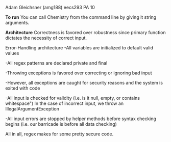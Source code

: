 Adam Gleichsner (amg188)
eecs293
PA 10

**To run**
You can call Chemistry from the command line by giving it string arguments.

**Architecture**
Correctness is favored over robustness since primary function dictates the necessity of correct input.

Error-Handling architecture
-All variables are initialized to default valid values

-All regex patterns are declared private and final

-Throwing exceptions is favored over correcting or ignoring bad input

-However, all exceptions are caught for security reasons and the system is exited with code

-All input is checked for validity (i.e. is it null, empty, or contains whitespace")
In the case of incorrect input, we throw an IllegalArgumentException

-All input errors are stopped by helper methods before syntax checking begins (i.e. our barricade is before all data checking)

All in all, regex makes for some pretty secure code.
